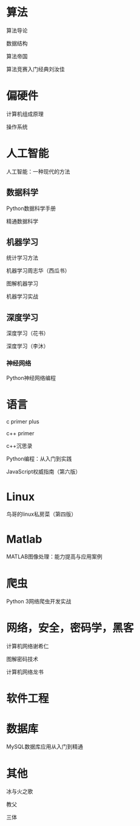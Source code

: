 # 算法

算法导论

数据结构

算法帝国

算法竞赛入门经典刘汝佳



# 偏硬件

计算机组成原理

操作系统



# 人工智能

人工智能：一种现代的方法

## 数据科学

Python数据科学手册

精通数据科学



## 机器学习

统计学习方法

机器学习周志华（西瓜书）

图解机器学习

机器学习实战



## 深度学习

深度学习（花书）

深度学习（李沐）



### 神经网络

Python神经网络编程



# 语言

c primer plus

c++ primer

c++沉思录

Python编程：从入门到实践

JavaScript权威指南（第六版）





# Linux

鸟哥的linux私房菜（第四版）



# Matlab

MATLAB图像处理：能力提高与应用案例



# 爬虫

Python 3网络爬虫开发实战



# 网络，安全，密码学，黑客

计算机网络谢希仁

图解密码技术

计算机网络龙书





# 软件工程



# 数据库

MySQL数据库应用从入门到精通





# 其他

冰与火之歌

教父

三体

